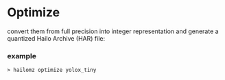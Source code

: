 # Optimize

 convert them from full precision into integer representation and generate a quantized Hailo
Archive (HAR) file:


### example

```
> hailomz optimize yolox_tiny